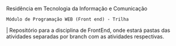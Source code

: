 Residência em Tecnologia da Informação e Comunicação

    Módulo de Programação WEB (Front end) - Trilha

| Repositório para a disciplina de FrontEnd, onde estará pastas das atividades separadas por branch com as atividades respectivas.